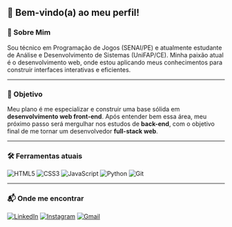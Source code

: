 ## 👋 **Bem-vindo(a) ao meu perfil!**

### 👤 Sobre Mim
Sou técnico em Programação de Jogos (SENAI/PE) e atualmente estudante de Análise e Desenvolvimento de Sistemas (UniFAP/CE). Minha paixão atual é o desenvolvimento web, onde estou aplicando meus conhecimentos para construir interfaces interativas e eficientes.

---

### 🚀 Objetivo
Meu plano é me especializar e construir uma base sólida em **desenvolvimento web front-end**. Após entender bem essa área, meu próximo passo será mergulhar nos estudos de **back-end**, com o objetivo final de me tornar um desenvolvedor **full-stack web**.

---

### 🛠️ Ferramentas atuais
![HTML5](https://img.shields.io/badge/HTML5-E34F26?style=for-the-badge&logo=html5&logoColor=white)
![CSS3](https://img.shields.io/badge/CSS3-1572B6?style=for-the-badge&logo=css3&logoColor=white)
![JavaScript](https://img.shields.io/badge/JavaScript-F7DF1E?style=for-the-badge&logo=javascript&logoColor=black)
![Python](https://img.shields.io/badge/Python-3776AB?style=for-the-badge&logo=python&logoColor=white)
![Git](https://img.shields.io/badge/GIT-E44C30?style=for-the-badge&logo=git&logoColor=white)

---

### 📬 Onde me encontrar
[![LinkedIn](https://img.shields.io/badge/LinkedIn-0A66C2?style=for-the-badge&logo=linkedin&logoColor=white)](https://www.linkedin.com/in/evandio-de-souza/)
[![Instagram](https://img.shields.io/badge/Instagram-E4405F?style=for-the-badge&logo=instagram&logoColor=white)](https://www.instagram.com/evandiopds/)
[![Gmail](https://img.shields.io/badge/Gmail-D14836?style=for-the-badge&logo=gmail&logoColor=white)](mailto:evandio.pds.filho@gmail.com)
